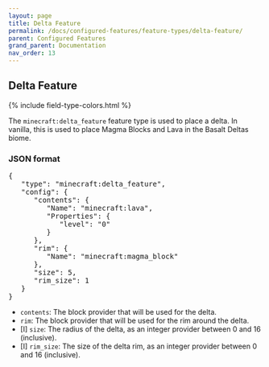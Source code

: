 ```yaml
---
layout: page
title: Delta Feature
permalink: /docs/configured-features/feature-types/delta-feature/
parent: Configured Features
grand_parent: Documentation
nav_order: 13
---
```


## Delta Feature

<head>
    {% include field-type-colors.html %}
</head>

The `minecraft:delta_feature` feature type is used to place a delta. In vanilla, this is used to place Magma Blocks and Lava in the Basalt Deltas biome.

### JSON format

<pre>
{
   "type": "minecraft:delta_feature",
   "config": {
      "contents": {
         "Name": "minecraft:lava",
         "Properties": {
            "level": "0"
         }
      },
      "rim": {
         "Name": "minecraft:magma_block"
      },
      "size": 5,
      "rim_size": 1
   }
}
</pre>

* `contents`: The block provider that will be used for the delta.
* `rim`: The block provider that will be used for the rim around the delta.
* ‌<bl>[I]</bl> `size`: The radius of the delta, as an integer provider between 0 and 16 (inclusive).
* ‌<bl>[I]</bl> `rim_size`: The size of the delta rim, as an integer provider between 0 and 16 (inclusive).